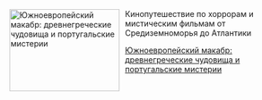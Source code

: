 <!--2025-04-27 02:11:43-->
<div class="yb">
  <div class="rss kino_teatr"><a href="https://www.kino-teatr.ru/blog/y2025/4-27/2025/" title="Южноевропейский макабр: древнегреческие чудовища и португальские мистерии"><img src="https://www.kino-teatr.ru/blog/5/2/2025/poster.jpg" width="196" height="147" align="left" hspace="5" style="margin: 0px 10px 0px 5px" alt="Южноевропейский макабр: древнегреческие чудовища и португальские мистерии"/></a>Кинопутешествие по хоррорам и мистическим фильмам от Средиземноморья до Атлантики <p class="titl"><a href="https://www.kino-teatr.ru/blog/y2025/4-27/2025/">Южноевропейский макабр: древнегреческие чудовища и португальские мистерии</a></p></div>
</div>
